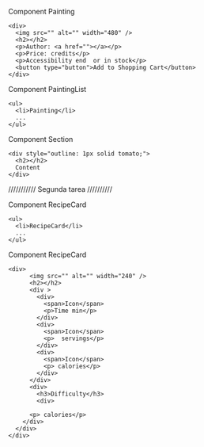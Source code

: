 Component Painting

```
<div>
  <img src="" alt="" width="480" />
  <h2></h2>
  <p>Author: <a href=""></a></p>
  <p>Price: credits</p>
  <p>Accessibility end  or in stock</p>
  <button type="button">Add to Shopping Cart</button>
</div>
```



Component PaintingList

```
<ul>
  <li>Painting</li>
  ...
</ul>
```



Component Section

```
<div style="outline: 1px solid tomato;">
  <h2></h2>
  Content
</div>
```

 ///////////   Segunda tarea ////////// 

Component RecipeCard

```
<ul>
  <li>RecipeCard</li>
  ...
</ul>
```


Component RecipeCard

```
<div>
      <img src="" alt="" width="240" />
      <h2></h2>
      <div >
        <div>
          <span>Icon</span>
          <p>Time min</p>
        </div>
        <div>
          <span>Icon</span>
          <p>  servings</p>
        </div>
        <div>
          <span>Icon</span>
          <p> calories</p>
        </div>
      </div>
      <div>
        <h3>Difficulty</h3>
        <div>
```
          <p> calories</p>
        </div>
      </div>
    </div>
